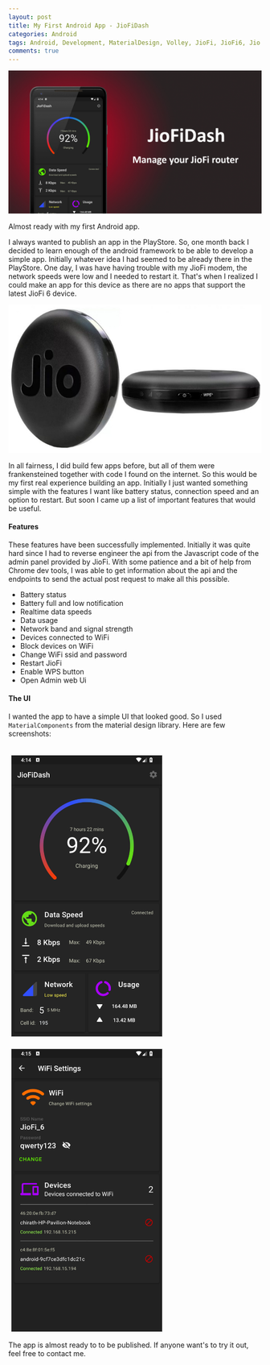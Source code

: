 ```yaml
---
layout: post
title: My First Android App - JioFiDash
categories: Android
tags: Android, Development, MaterialDesign, Volley, JioFi, JioFi6, Jio
comments: true
---
```


![JioFiDash Poster](/public/images/2018-08-24-first-android-app-jiofi-dash/JiofiDash-poster.jpg)

<div class="message">
    Almost ready with my first Android app.  
</div>


I always wanted to publish an app in the PlayStore. So, one month back I decided to learn enough of the android 
framework to be able to develop a simple app. Initially whatever idea I had seemed to be already there in the PlayStore. 
One day, I was have having trouble with my JioFi modem, the network speeds were low and I needed to restart it. 
That's when I realized I could make an app for this device as there are no apps that support the latest JioFi 6 device.

![JioFi 6](/public/images/2018-08-24-first-android-app-jiofi-dash/jiofi6.jpeg)

In all fairness, I did build few apps before, but all of them were frankensteined together with code I found on the internet. 
So this would be my first real experience building an app. Initially I just wanted something simple with the features I 
want like battery status, connection speed and an option to restart. But soon I came up a list of important 
features that would be useful.

#### Features

These features have been successfully implemented. Initially it was quite hard since I had to reverse engineer 
the api from the Javascript code of the admin panel provided by JioFi. With some patience and a bit of help from 
Chrome dev tools, I was able to get information about the api and the endpoints to send the actual post request 
to make all this possible.

- Battery status
- Battery full and low notification
- Realtime data speeds
- Data usage
- Network band and signal strength
- Devices connected to WiFi
- Block devices on WiFi
- Change WiFi ssid and password
- Restart JioFi
- Enable WPS button
- Open Admin web Ui

#### The UI

I wanted the app to have a simple UI that looked good. So I used `MaterialComponents` from the material design
library. Here are few screenshots:

<div style="display: inline-block;">
<img src="/public/images/2018-08-24-first-android-app-jiofi-dash/main_activity.png" alt="Card List Item" style="border: 1px solid #e8e8e8; display: inline; margin: 0 5px; margin-top: 20px;" width="300px"/>
<img src="/public/images/2018-08-24-first-android-app-jiofi-dash/wifi-settings.png" alt="Card List Item" style="border: 1px solid #e8e8e8; display: inline; margin: 0 5px; margin-top: 20px;" width="300px"/>
</div>

The app is almost ready to to be published. If anyone want's to try it out, feel free to contact me.